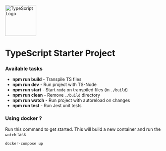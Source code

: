 <img src="https://i.imgur.com/fAmJYWo.png" alt="TypeScript Logo" width="100"/>

# TypeScript Starter Project

### Available tasks

- **npm run build** - Transpile TS files
- **npm run dev** - Run project with TS-Node
- **npm run start** - Start `node` on transpiled files (in `./build`)
- **npm run clean** - Remove `./build` directory
- **npm run watch** - Run project with autoreload on changes
- **npm run test** - Run Jest unit tests


### Using docker ?

Run this command to get started.
This will build a new container and run the `watch` task
```
docker-compose up
```
